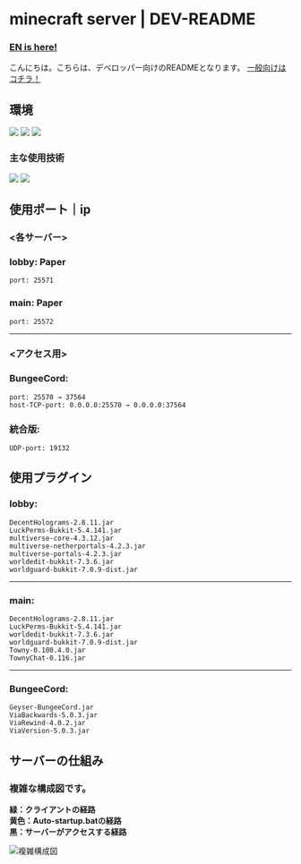# minecraft server | DEV-README
<!-- tagの設定前にしっかりmergeしたか確認！！！！！！ -->
### **[EN is here!](EN/DEV-README_EN.md)**

こんにちは。こちらは、デベロッパー向けのREADMEとなります。
[一般向けはコチラ！](README.md)

## 環境
<img src="https://img.shields.io/badge/MC%20Server%20Soft-v13.9.1-4FC08D.svg?logo=&style=popout">
<img src="https://img.shields.io/badge/Java-21.0.1%20LTS-007396.svg?logo=java&style=popout">
<img src="https://img.shields.io/badge/-Windows-0078D6.svg?logo=windows&style=popout">

### 主な使用技術
<img src="https://img.shields.io/badge/-BungeeCord-4FC08D.svg?logo=&style=popout">
<img src="https://img.shields.io/badge/Paper-%204514c71%2096-4FC08D.svg?logo=&style=popout">

## 使用ポート｜ip
### <各サーバー>
### lobby: Paper
    port: 25571
### main: Paper
    port: 25572
---
### <アクセス用>
### BungeeCord:
    port: 25570 → 37564
    host-TCP-port: 0.0.0.0:25570 → 0.0.0.0:37564
### 統合版:
    UDP-port: 19132


## 使用プラグイン
### lobby: 
    DecentHolograms-2.8.11.jar
    LuckPerms-Bukkit-5.4.141.jar
    multiverse-core-4.3.12.jar
    multiverse-netherportals-4.2.3.jar
    multiverse-portals-4.2.3.jar
    worldedit-bukkit-7.3.6.jar
    worldguard-bukkit-7.0.9-dist.jar
---
### main:
    DecentHolograms-2.8.11.jar
    LuckPerms-Bukkit-5.4.141.jar
    worldedit-bukkit-7.3.6.jar
    worldguard-bukkit-7.0.9-dist.jar
    Towny-0.100.4.0.jar
    TownyChat-0.116.jar
---
### BungeeCord:
    Geyser-BungeeCord.jar
    ViaBackwards-5.0.3.jar
    ViaRewind-4.0.2.jar
    ViaVersion-5.0.3.jar


## サーバーの仕組み
### 複雑な構成図です。
**緑：クライアントの経路**  
**黄色：Auto-startup.batの経路**  
**黒：サーバーがアクセスする経路**  

![複雑構成図](https://github.com/user-attachments/assets/d06aa2f7-7cf7-43f5-a203-9d6371ae1807)
